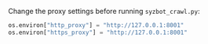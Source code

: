 Change the proxy settings before running `syzbot_crawl.py`:
```python
os.environ["http_proxy"] = "http://127.0.0.1:8001"
os.environ["https_proxy"] = "http://127.0.0.1:8001"
```